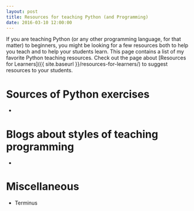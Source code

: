 ```yaml
---
layout: post
title: Resources for teaching Python (and Programming)
date: 2016-03-10 12:00:00
---
```


If you are teaching Python (or any other programming language, for that matter) to beginners, you might be looking for a few resources both to help you teach and to help your students learn. This page contains a list of my favorite Python teaching resources. Check out the page about [Resources for Learners]({{ site.baseurl }}/resources-for-learners/) to suggest resources to your students.

# Sources of Python exercises

* 

# Blogs about styles of teaching programming

* 

# Miscellaneous

* Terminus
